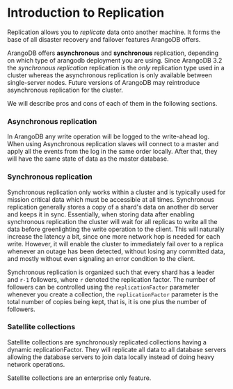 Introduction to Replication
===========================

Replication allows you to *replicate* data onto another machine. It
forms the base of all disaster recovery and failover features ArangoDB
offers. 

ArangoDB offers **asynchronous** and **synchronous** replication,
depending on which type of arangodb deployment you are using.
Since ArangoDB 3.2 the *synchronous replication* replication is the *only* replication
type used in a cluster whereas the asynchronous replication is only available between
single-server nodes. Future versions of ArangoDB may reintroduce asynchronous
replication for the cluster.

We will describe pros and cons of each of them in the following
sections.


### Asynchronous replication

In ArangoDB any write operation will be logged to the write-ahead
log. When using Asynchronous replication slaves will connect to a
master and apply all the events from the log in the same order
locally. After that, they will have the same state of data as the
master database.


### Synchronous replication

Synchronous replication only works within a cluster and is typically
used for mission critical data which must be accessible at all
times. Synchronous replication generally stores a copy of a shard's
data on another db server and keeps it in sync. Essentially, when storing
data after enabling synchronous replication the cluster will wait for
all replicas to write all the data before greenlighting the write
operation to the client. This will naturally increase the latency a
bit, since one more network hop is needed for each write. However, it
will enable the cluster to immediately fail over to a replica whenever
an outage has been detected, without losing any committed data, and
mostly without even signaling an error condition to the client. 

Synchronous replication is organized such that every shard has a
leader and `r-1` followers, where `r` denoted the replication
factor. The number of followers can be controlled using the
`replicationFactor` parameter whenever you create a collection, the
`replicationFactor` parameter is the total number of copies being
kept, that is, it is one plus the number of followers. 

### Satellite collections

Satellite collections are synchronously replicated collections having a dynamic replicationFactor.
They will replicate all data to all database servers allowing the database servers to join data
locally instead of doing heavy network operations.

Satellite collections are an enterprise only feature.


